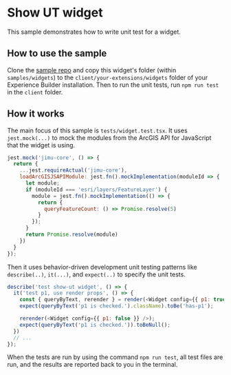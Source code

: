 # Show UT widget

This sample demonstrates how to write unit test for a widget.

## How to use the sample

Clone the [sample repo](https://github.com/esri/arcgis-experience-builder-sdk-resources) and copy this widget's folder (within `samples/widgets`) to the `client/your-extensions/widgets` folder of your Experience Builder installation. Then to run the unit tests, run `npm run test` in the `client` folder.

## How it works

The main focus of this sample is `tests/widget.test.tsx`. It uses `jest.mock(...)` to mock the modules from the ArcGIS API for JavaScript that the widget is using.

```js
jest.mock('jimu-core', () => {
  return {
    ...jest.requireActual('jimu-core'),
    loadArcGISJSAPIModule: jest.fn().mockImplementation(moduleId => {
      let module;
      if (moduleId === 'esri/layers/FeatureLayer') {
        module = jest.fn().mockImplementation(() => {
          return {
            queryFeatureCount: () => Promise.resolve(5)
          }
        });
      }
      return Promise.resolve(module)
    })
  }
});
```

Then it uses behavior-driven development unit testing patterns like `describe(..)`, `it(...)`, and `expect(..)` to specify the unit tests.

```js
describe('test show-ut widget', () => {
  it('test p1, use render props', () => {
    const { queryByText, rerender } = render(<Widget config={{ p1: true }} />);
    expect(queryByText('p1 is checked.').className).toBe('has-p1');

    rerender(<Widget config={{ p1: false }} />);
    expect(queryByText('p1 is checked.')).toBeNull();
  })
  // ...
});
```

When the tests are run by using the command `npm run test`, all test files are run, and the results are reported back to you in the terminal.
